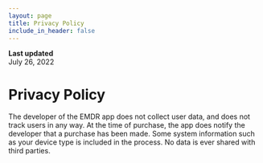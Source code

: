 ```yaml
---
layout: page
title: Privacy Policy
include_in_header: false
---
```


**Last updated**  
July 26, 2022

# Privacy Policy
The developer of the EMDR app does not collect user data, and does not track users in any way. At the time of purchase, the app does notify the developer that a purchase has been made. Some system information such as your device type is included in the process. No data is ever shared with third parties.
